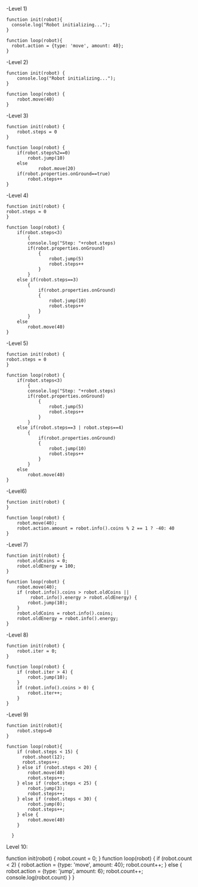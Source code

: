-Level 1)
```
function init(robot){
  console.log("Robot initializing...");
}

function loop(robot){
  robot.action = {type: 'move', amount: 40};
}
```

-Level 2)
```
function init(robot) {
	console.log("Robot initializing...");
}

function loop(robot) {
	robot.move(40)
}
```

-Level 3)
```
function init(robot) {
	robot.steps = 0
}

function loop(robot) {
	if(robot.steps%2==0)
		robot.jump(10)
	else
			robot.move(20)
	if(robot.properties.onGround==true)
		robot.steps++
}
```

-Level 4)
```
function init(robot) {
robot.steps = 0
}

function loop(robot) {
	if(robot.steps<3)
		{
		console.log("Step: "+robot.steps)
		if(robot.properties.onGround)
			{
				robot.jump(5)
				robot.steps++
			}
		}
	else if(robot.steps==3)
		{
			if(robot.properties.onGround)
			{
				robot.jump(10)
				robot.steps++
			}
		}
	else
		robot.move(40)
}
```

-Level 5)
```
function init(robot) {
robot.steps = 0
}

function loop(robot) {
	if(robot.steps<3)
		{
		console.log("Step: "+robot.steps)
		if(robot.properties.onGround)
			{
				robot.jump(5)
				robot.steps++
			}
		}
	else if(robot.steps==3 | robot.steps==4)
		{
			if(robot.properties.onGround)
			{
				robot.jump(10)
				robot.steps++
			}
		}
	else
		robot.move(40)
}
```

-Level6)
```
function init(robot) {
}

function loop(robot) {
	robot.move(40);
	robot.action.amount = robot.info().coins % 2 == 1 ? -40: 40
}
```

-Level 7)
```
function init(robot) {
	robot.oldCoins = 0;
	robot.oldEnergy = 100;
}

function loop(robot) {
	robot.move(40);
	if (robot.info().coins > robot.oldCoins ||
		 robot.info().energy > robot.oldEnergy) {
		robot.jump(10);
	}
	robot.oldCoins = robot.info().coins;
	robot.oldEnergy = robot.info().energy;
}
```

-Level 8)
```
function init(robot) {
	robot.iter = 0;
}

function loop(robot) {
	if (robot.iter > 4) {
		robot.jump(10);
	}
	if (robot.info().coins > 0) {
		robot.iter++;
	}
}
```

-Level 9)
```
function init(robot){
    robot.steps=0
}

function loop(robot){
    if (robot.steps < 15) {
      robot.shoot(12);
      robot.steps++;
    } else if (robot.steps < 20) {
        robot.move(40)
        robot.steps++;
    } else if (robot.steps < 25) {
        robot.jump(3);
        robot.steps++;
    } else if (robot.steps < 30) {
        robot.jump(0);
        robot.steps++;
    } else {
        robot.move(40)
    }

  }
```

Level 10:

function init(robot) {
    robot.count = 0;
}
function loop(robot) {
    if (robot.count < 2) {
        robot.action = {type: 'move', amount: 40};
        robot.count++;
    } else {
        robot.action = {type: 'jump', amount: 6};
        robot.count++;
        console.log(robot.count)
    }
}